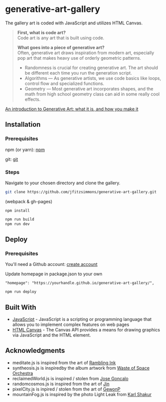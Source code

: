 # generative-art-gallery

The gallery art is coded with JavaScript and utilizes HTML Canvas.

> **First, what is code art?**    
> Code art is any art that is built using code.  
>    
> **What goes into a piece of generative art?**  
> Often, generative art draws inspiration from modern art, especially pop art that makes heavy use of orderly geometric patterns.  
>  
> * Randomness is crucial for creating generative art. The art should be different each time you run the generation script.  
> * Algorithms — As generative artists, we use code basics like loops, control flow and specialized functions.  
> * Geometry — Most generative art incorporates shapes, and the math from high school geometry class can aid in some really cool effects.  

[An introduction to Generative Art: what it is, and how you make it](https://www.freecodecamp.org/news/an-introduction-to-generative-art-what-it-is-and-how-you-make-it-b0b363b50a70/)

## Installation
### Prerequisites

npm (or yarn): [npm](https://www.npmjs.com/)

git: [git](https://git-scm.com/)

### Steps


Navigate to your chosen directory and clone the gallery.

```bash
git clone https://github.com/jfitzsimmons/generative-art-gallery.git
```
(webpack & gh-pages)
```
npm install
```
```bash
npm run build
npm run dev
```
## Deploy
### Prerequisites

You'll need a Github account: [create account](https://github.com/join)

Update homepage in package.json to your own

```
"homepage": "https://yourhandle.github.io/generative-art-gallery/",
```

```bash
npm run deploy
```

## Built With
* [JavaScript](https://developer.mozilla.org/en-US/docs/Learn/JavaScript/First_steps/What_is_JavaScript) - JavaScript is a scripting or programming language that allows you to implement complex features on web pages
* [HTML Canvas](https://developer.mozilla.org/en-US/docs/Web/API/Canvas_API) - The Canvas API provides a means for drawing graphics via JavaScript and the HTML <canvas> element.
## Acknowledgments
* meditate.js is inspired from the art of [Rambling Ink](https://www.instagram.com/rambling_ink/)
* syntheosis.js is inspiredby the album artwork from [Waste of Space Orchestra](https://wasteofspaceorchestra.bandcamp.com/)
* reclaimedWorld.js is inspired / stolen from [Jose Goncalo](https://www.deviantart.com/josegoncalo)
* randomcosmos.js is inspired from the art of [Jin](https://jindotart.com/)
* pixelCity.js is inpired / stolen from the art of [GewonP](https://www.deviantart.com/gewonp/art/Pixel-buildings-857791683)
* mountainFog.js is inspired by the photo Light Leak from [Karl Shakur](https://www.instagram.com/p/B1yhznEHw-8/?utm_source=ig_embed&ig_rid=961ed546-c5e8-460e-8eb7-9d5d272fd3ab)